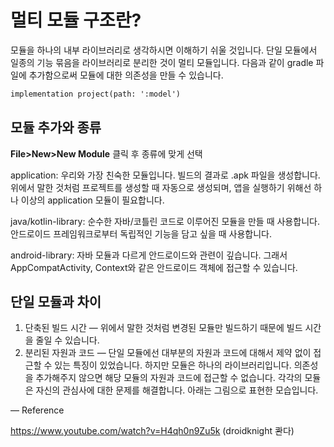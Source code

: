 # 멀티 모듈 구조란?

모듈을 하나의 내부 라이브러리로 생각하시면 이해하기 쉬울 것입니다. 단일 모듈에서 일종의 기능 묶음을 라이브러리로 분리한 것이 멀티 모듈입니다. 다음과 같이 gradle 파일에 추가함으로써 모듈에 대한 의존성을 만들 수 있습니다.

```xml
implementation project(path: ':model')
```



## 모듈 추가와 종류

**File>New>New Module**  클릭 후 종류에 맞게 선택



application: 우리와 가장 친숙한 모듈입니다. 빌드의 결과로 .apk 파일을 생성합니다. 위에서 말한 것처럼 프로젝트를 생성할 때 자동으로 생성되며, 앱을 실행하기 위해선 하나 이상의 application 모듈이 필요합니다.

java/kotlin-library: 순수한 자바/코틀린 코드로 이루어진 모듈을 만들 때 사용합니다. 안드로이드 프레임워크로부터 독립적인 기능을 담고 싶을 때 사용합니다.

android-library: 자바 모듈과 다르게 안드로이드와 관련이 깊습니다. 그래서 AppCompatActivity, Context와 같은 안드로이드 객체에 접근할 수 있습니다.

## 단일 모듈과 차이

1. 단축된 빌드 시간 — 위에서 말한 것처럼 변경된 모듈만 빌드하기 때문에 빌드 시간을 줄일 수 있습니다.
2. 분리된 자원과 코드 — 단일 모듈에선 대부분의 자원과 코드에 대해서 제약 없이 접근할 수 있는 특징이 있었습니다. 하지만 모듈은 하나의 라이브러리입니다. 의존성을 추가해주지 않으면 해당 모듈의 자원과 코드에 접근할 수 없습니다. 각각의 모듈은 자신의 관심사에 대한 문제를 해결합니다. 아래는 그림으로 표현한 모습입니다.







— Reference

https://www.youtube.com/watch?v=H4qh0n9Zu5k (droidknight 콴다)